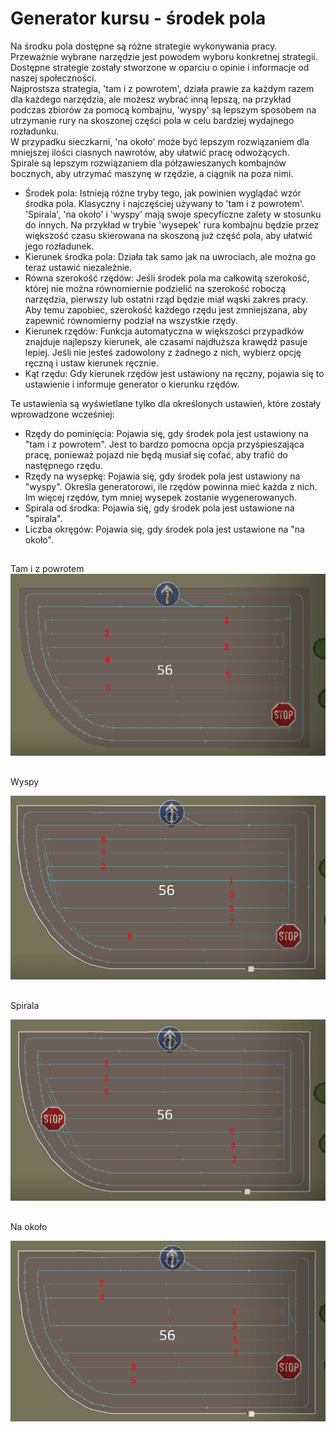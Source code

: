 # Generator kursu - środek pola

  
Na środku pola dostępne są różne strategie wykonywania pracy. Przeważnie wybrane narzędzie jest powodem wyboru konkretnej strategii. Dostępne strategie zostały stworzone w oparciu o opinie i informacje od naszej społeczności.  
Najprostsza strategia, 'tam i z powrotem', działa prawie za każdym razem dla każdego narzędzia, ale możesz wybrać inną lepszą, na przykład podczas zbiorów za pomocą kombajnu, 'wyspy' są lepszym sposobem na utrzymanie rury na skoszonej części pola w celu bardziej wydajnego rozładunku.  
W przypadku sieczkarni, 'na około' może być lepszym rozwiązaniem dla mniejszej ilości ciasnych nawrotów, aby ułatwić pracę odwożących.  
Spirale są lepszym rozwiązaniem dla półzawieszanych kombajnów bocznych, aby utrzymać maszynę w rzędzie, a ciągnik na poza nimi.  

  
- Środek pola: Istnieją różne tryby tego, jak powinien wyglądać wzór środka pola. Klasyczny i najczęściej używany to 'tam i z powrotem'.  
'Spirala', 'na około' i 'wyspy' mają swoje specyficzne zalety w stosunku do innych. Na przykład w trybie 'wysepek' rura kombajnu będzie przez większość czasu skierowana na skoszoną już część pola, aby ułatwić jego rozładunek.  
- Kierunek środka pola: Działa tak samo jak na uwrociach, ale można go teraz ustawić niezależnie.  
- Równa szerokość rzędów: Jeśli środek pola ma całkowitą szerokość, której nie można równomiernie podzielić na szerokość roboczą narzędzia, pierwszy lub ostatni rząd będzie miał wąski zakres pracy. Aby temu zapobiec, szerokość każdego rzędu jest zmniejszana, aby zapewnić równomierny podział na wszystkie rzędy.  
- Kierunek rzędów: Funkcja automatyczna w większości przypadków znajduje najlepszy kierunek, ale czasami najdłuższa krawędź pasuje lepiej. Jeśli nie jesteś zadowolony z żadnego z nich, wybierz opcję ręczną i ustaw kierunek ręcznie.  
- Kąt rzędu: Gdy kierunek rzędów jest ustawiony na ręczny, pojawia się to ustawienie i informuje generator o kierunku rzędów.  
  
Te ustawienia są wyświetlane tylko dla określonych ustawień, które zostały wprowadzone wcześniej:  
- Rzędy do pominięcia: Pojawia się, gdy środek pola jest ustawiony na "tam i z powrotem". Jest to bardzo pomocna opcja przyspieszająca pracę, ponieważ pojazd nie będą musiał się cofać, aby trafić do następnego rzędu.  
- Rzędy na wysepkę: Pojawia się, gdy środek pola jest ustawiony na "wyspy". Określa generatorowi, ile rzędów powinna mieć każda z nich. Im więcej rzędów, tym mniej wysepek zostanie wygenerowanych.  
- Spirala od środka: Pojawia się, gdy środek pola jest ustawione na "spirala".  
- Liczba okręgów: Pojawia się, gdy środek pola jest ustawione na "na około".  

## 
Tam i z powrotem
![Image](../assets/images/updown_0_0_1024_591.png)

## 
Wyspy

![Image](../assets/images/lands_0_0_1024_599.png)

## 
Spirala

![Image](../assets/images/spiral_0_0_1024_590.png)

## 
Na około

![Image](../assets/images/racetrack_0_0_1024_589.png)


